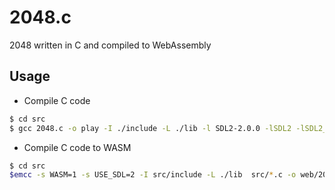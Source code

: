 # 2048.c
2048 written in C and compiled to WebAssembly


## Usage

- Compile C code
```sh
$ cd src
$ gcc 2048.c -o play -I ./include -L ./lib -l SDL2-2.0.0 -lSDL2 -lSDL2_ttf
```

- Compile C code to WASM
```sh
$ cd src
$emcc -s WASM=1 -s USE_SDL=2 -I src/include -L ./lib  src/*.c -o web/2048.wasm -o web/2048.js
```
